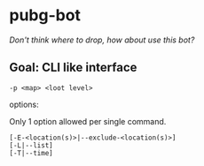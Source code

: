 # pubg-bot

_Don't think where to drop, how about use this bot?_

## Goal: CLI like interface

```-p <map> <loot level>```

options:

Only 1 option allowed per single command.

```shell
[-E-<location(s)>|--exclude-<location(s)>]
[-L|--list]
[-T|--time]
```